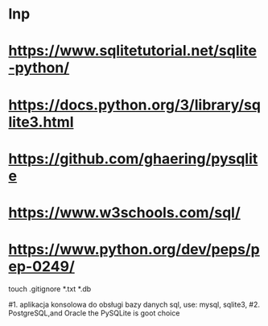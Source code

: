 # lnp
# https://www.sqlitetutorial.net/sqlite-python/
# https://docs.python.org/3/library/sqlite3.html
# https://github.com/ghaering/pysqlite
# https://www.w3schools.com/sql/
# https://www.python.org/dev/peps/pep-0249/
touch .gitignore
*.txt
*.db

#1. aplikacja konsolowa  do obsługi bazy danych sql, use: mysql, sqlite3, 
#2. PostgreSQL,and Oracle the PySQLite is goot choice 
